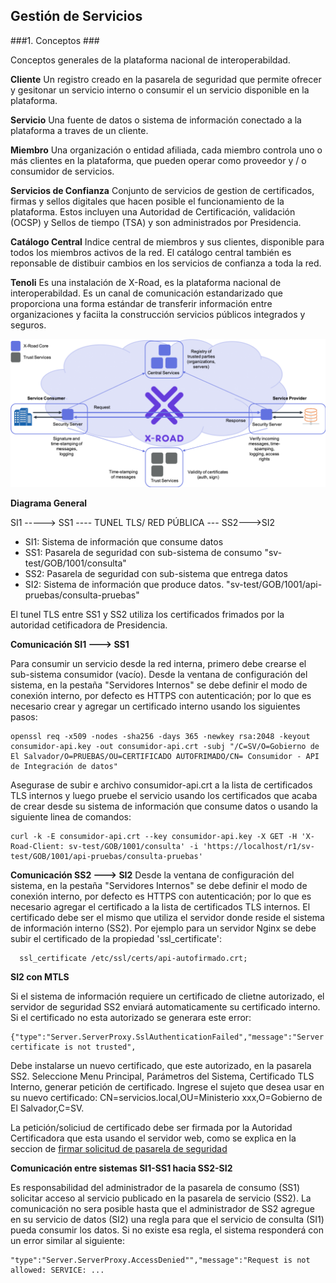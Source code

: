## Gestión de Servicios

###1. Conceptos ###

Conceptos generales de la plataforma nacional de interoperabildad.

**Cliente** Un registro creado en la pasarela de seguridad que permite ofrecer y gesitonar un servicio interno o consumir el un servicio disponible en la plataforma.

**Servicio** Una fuente de datos o sistema de información conectado a la plataforma a traves de un cliente.

**Miembro**  Una organización o entidad afiliada, cada miembro controla uno o más clientes en la plataforma, que pueden operar como proveedor y / o consumidor de servicios.

**Servicios de Confianza** Conjunto de servicios de gestion de certificados, firmas y sellos digitales que hacen posible el funcionamiento de la plataforma. Estos incluyen una Autoridad de Certificación, validación (OCSP) y Sellos de tiempo (TSA) y son administrados por Presidencia.

**Catálogo Central** Indice central de miembros y sus clientes, disponible para todos los miembros activos de la red. El catálogo central también es reponsable de distibuir cambios en los servicios de confianza a toda la red.  

**Tenoli** Es una instalación de X-Road, es la plataforma nacional de interoperabildad. Es un canal de comunicación estandarizado que proporciona una forma estándar de transferir información entre organizaciones y faciita la construcción servicios públicos integrados y seguros.


![Diagrama General](diagrama-x-road.png)




**Diagrama General**

SI1 -----> SS1 ---- TUNEL TLS/ RED PÚBLICA --- SS2--->SI2

* SI1: Sistema de información que consume datos  
* SS1: Pasarela de seguridad con sub-sistema de consumo "sv-test/GOB/1001/consulta"
* SS2: Pasarela de seguridad con sub-sistema que entrega datos
* SI2: Sistema de información que produce datos. "sv-test/GOB/1001/api-pruebas/consulta-pruebas"

El tunel TLS entre SS1 y SS2  utiliza los certificados frimados por la autoridad cetificadora de Presidencia. 

**Comunicación SI1 ---> SS1**

Para consumir un servicio desde la red interna, primero debe crearse el sub-sistema consumidor (vacío). Desde la ventana de configuración del sistema, en la pestaña "Servidores Internos" se debe definir el modo de conexión interno, por defecto es HTTPS con autenticación; por lo que es necesario crear y agregar un certificado interno usando los siguientes pasos:  
  
```
openssl req -x509 -nodes -sha256 -days 365 -newkey rsa:2048 -keyout consumidor-api.key -out consumidor-api.crt -subj "/C=SV/O=Gobierno de El Salvador/O=PRUEBAS/OU=CERTIFICADO AUTOFRIMADO/CN= Consumidor - API de Integración de datos"
```

Asegurase de subir e archivo consumidor-api.crt a la lista de certificados TLS internos y luego pruebe el servicio usando los certificados que acaba de crear desde su sistema de información que consume datos o usando la siguiente linea de comandos:
```
curl -k -E consumidor-api.crt --key consumidor-api.key -X GET -H 'X-Road-Client: sv-test/GOB/1001/consulta' -i 'https://localhost/r1/sv-test/GOB/1001/api-pruebas/consulta-pruebas'
``` 

**Comunicación SS2 ---> SI2**
Desde la ventana de configuración del sistema, en la pestaña "Servidores Internos" se debe definir el modo de conexión interno, por defecto es HTTPS con autenticación; por lo que es necesario agregar el certificado a la lista de certificados TLS internos.  El certificado debe ser el mismo que utiliza el servidor donde reside el sistema de información interno (SS2). Por ejemplo para un servidor Nginx se debe subir el certificado de la propiedad 'ssl_certificate':

```
  ssl_certificate /etc/ssl/certs/api-autofirmado.crt;
 ```
      
**SI2 con MTLS**

Si el sistema de información requiere un certificado de clietne autorizado, el servidor de seguridad SS2 enviará automaticamente su certificado interno. Si el certificado no esta autorizado se generara este error:
```
{"type":"Server.ServerProxy.SslAuthenticationFailed","message":"Server certificate is not trusted",
```

Debe instalarse un nuevo certificado, que este autorizado, en la pasarela SS2. Seleccione Menu Principal, Parámetros del Sistema, Certificado TLS Interno, generar petición de certificado. Ingrese el sujeto que desea usar en su nuevo certificado: CN=servicios.local,OU=Ministerio xxx,O=Gobierno de El Salvador,C=SV. 

La petición/soliciud de certificado debe ser firmada por la Autoridad Certificadora que esta usando el servidor web, como se explica en la seccion de [firmar solicitud de pasarela de seguridad](crear_API_con_MTLS.md)


**Comunicación entre sistemas SI1-SS1 hacia SS2-SI2**

Es responsabilidad del administrador de la pasarela de consumo (SS1) solicitar acceso al servicio publicado en la pasarela de servicio (SS2). La comunicación no sera posible hasta que el administrador de SS2 agregue en su servicio de datos (SI2) una regla para que el servicio de consulta (SI1) pueda consumir los datos. Si no existe esa regla, el sistema responderá con un error similar al siguiente:

```
"type":"Server.ServerProxy.AccessDenied"","message":"Request is not allowed: SERVICE: ...
```

